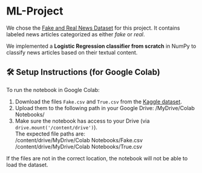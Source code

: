 # ML-Project
We chose the [Fake and Real News Dataset](https://www.kaggle.com/datasets/clmentbisaillon/fake-and-real-news-dataset) for this project. It contains labeled news articles categorized as either *fake* or *real*.

We implemented a **Logistic Regression classifier from scratch** in NumPy to classify news articles based on their textual content.

## 🛠️ Setup Instructions (for Google Colab)

To run the notebook in Google Colab:

1. Download the files `Fake.csv` and `True.csv` from the [Kaggle dataset](https://www.kaggle.com/datasets/clmentbisaillon/fake-and-real-news-dataset).
2. Upload them to the following path in your Google Drive: /MyDrive/Colab Notebooks/
3. Make sure the notebook has access to your Drive (via `drive.mount('/content/drive')`).  
   The expected file paths are:  
   /content/drive/MyDrive/Colab Notebooks/Fake.csv  
   /content/drive/MyDrive/Colab Notebooks/True.csv  

If the files are not in the correct location, the notebook will not be able to load the dataset.
